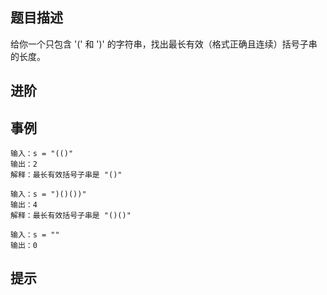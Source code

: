 ## 题目描述

给你一个只包含 '(' 和 ')' 的字符串，找出最长有效（格式正确且连续）括号子串的长度。

## 进阶

## 事例

```
输入：s = "(()"
输出：2
解释：最长有效括号子串是 "()"
```

```
输入：s = ")()())"
输出：4
解释：最长有效括号子串是 "()()"
```

```
输入：s = ""
输出：0
```

## 提示
